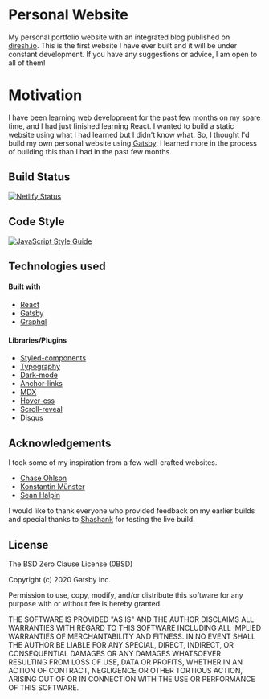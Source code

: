 # Personal Website

My personal portfolio website with an integrated blog published on [diresh.io](diresh.io). This is the first website I have ever built and it will be under constant development. If you have any suggestions or advice, I am open to all of them!


# Motivation

I have been learning web development for the past few months on my spare time, and I had just finished learning React. I wanted to build a static website using what I had learned but I didn't know what. So, I thought I'd build my own personal website using [Gatsby](https://www.gatsbyjs.com/). I  learned more in the process of building this than I had in the past few months.

## Build Status


[![Netlify Status](https://api.netlify.com/api/v1/badges/01f70e68-28e3-4108-9455-9dd79d80fb75/deploy-status)](https://app.netlify.com/sites/direshio/deploys)


## Code Style
[
![JavaScript Style Guide](https://img.shields.io/badge/code%20style-airbnb-blue)](https://github.com/airbnb/javascript)


## Technologies used

#### Built with
- [React](https://reactjs.org/)
- [Gatsby](https://www.gatsbyjs.com/)
- [Graphql](https://graphql.org/)

#### Libraries/Plugins 
- [Styled-components](https://styled-components.com/)
- [Typography](https://kyleamathews.github.io/typography.js/)
- [Dark-mode](https://www.gatsbyjs.com/plugins/gatsby-plugin-dark-mode/)
- [Anchor-links](https://www.gatsbyjs.com/plugins/gatsby-plugin-anchor-links/)
- [MDX](https://www.gatsbyjs.com/plugins/gatsby-plugin-mdx/)
- [Hover-css](https://ianlunn.github.io/Hover/)
- [Scroll-reveal](https://www.gatsbyjs.com/plugins/gatsby-plugin-scroll-reveal/)
- [Disqus](https://www.gatsbyjs.com/plugins/gatsby-plugin-disqus/)

## Acknowledgements
I took some of my inspiration from a few well-crafted websites.
 - [Chase Ohlson](https://chaseohlson.com/)
 - [Konstantin Münster](https://www.konstantin.digital/)
 - [Sean Halpin](https://www.seanhalpin.design/)

I would like to thank everyone who provided feedback on my earlier builds and special thanks to [Shashank](https://github.com/shresthashashank) for testing the live build.

## License


The BSD Zero Clause License (0BSD)

Copyright (c) 2020 Gatsby Inc.

Permission to use, copy, modify, and/or distribute this software for any
purpose with or without fee is hereby granted.

THE SOFTWARE IS PROVIDED "AS IS" AND THE AUTHOR DISCLAIMS ALL WARRANTIES WITH REGARD TO THIS SOFTWARE INCLUDING ALL IMPLIED WARRANTIES OF MERCHANTABILITY AND FITNESS. IN NO EVENT SHALL THE AUTHOR BE LIABLE FOR ANY SPECIAL, DIRECT, INDIRECT, OR CONSEQUENTIAL DAMAGES OR ANY DAMAGES WHATSOEVER RESULTING FROM LOSS OF USE, DATA OR PROFITS, WHETHER IN AN ACTION OF CONTRACT, NEGLIGENCE OR OTHER TORTIOUS ACTION, ARISING OUT OF OR IN CONNECTION WITH THE USE OR PERFORMANCE OF THIS SOFTWARE.
